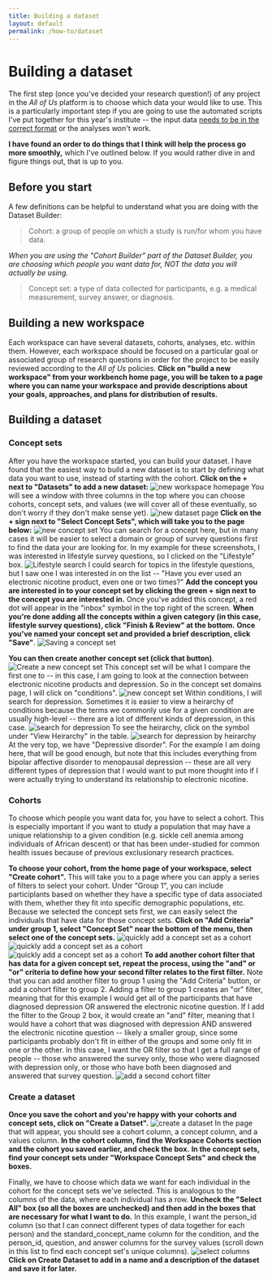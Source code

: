 ```yaml
---
title: Building a dataset
layout: default
permalink: /how-to/dataset
---
```

    
# Building a dataset
The first step (once you've decided your research question!) of any project in the *All of Us* platform is to choose which data your would like to use.
This is a particularly important step if you are going to use the automated scripts I've put together for this year's institute -- the input data [needs to be in the correct format](/AOU_R/datareqs) or the analyses won't work.

**I have found an order to do things that I think will help the process go more smoothly,** which I've outlined below. 
If you would rather dive in and figure things out, that is up to you.

## Before you start
A few definitions can be helpful to understand what you are doing with the Dataset Builder:

> Cohort: a group of people on which a study is run/for whom you have data.

*When you are using the "Cohort Builder" part of the Dataset Builder, you are choosing which people you want data for, NOT the data you will actually be using.*

> Concept set: a type of data collected for participants, e.g. a medical measurement, survey answer, or diagnosis.

## Building a new workspace
Each workspace can have several datasets, cohorts, analyses, etc. within them. 
However, each workspace should be focused on a particular goal or associated group of research questions in order for the project to be easily reviewed according to the *All of Us* policies.
**Click on "build a new workspace" from your workbench home page, you will be taken to a page where you can name your workspace and provide descriptions about your goals, approaches, and plans for distribution of results.**

## Building a dataset
### Concept sets
After you have the workspace started, you can build your dataset.
I have found that the easiest way to build a new dataset is to start by defining what data you want to use, instead of starting with the cohort.
**Click on the + next to "Datasets" to add a new dataset:**
![new workspace homepage](./assets/images/workspace1.png)
You will see a window with three columns in the top where you can choose cohorts, concept sets, and values (we will cover all of these eventually, so don't worry if they don't make sense yet).
![new dataset page](./assets/images/workspace3.png)
**Click on the + sign next to "Select Concept Sets", which will take you to the page below:**
![new concept set](./assets/images/workspace4.png)
You can search for a concept here, but in many cases it will be easier to select a domain or group of survey questions first to find the data your are looking for.
In my example for these screenshots, I was interested in lifestyle survey questions, so I clicked on the "Lifestyle" box.
![Lifestyle search](./assets/images/workspace5.png)
I could search for topics in the lifestyle questions, but I saw one I was interested in on the list -- "Have you ever used an electronic nicotine product, even one or two times?"
**Add the concept you are interested in to your concept set by clicking the green + sign next to the concept you are interested in.**
Once you've added this concept, a red dot will appear in the "inbox" symbol in the top right of the screen. 
**When you're done adding all the concepts within a given category (in this case, lifestyle survey questions), click "Finish & Review" at the bottom.**
**Once you've named your concept set and provided a brief description, click "Save"**.
![Saving a concept set](./assets/images/workspace6.png)

**You can then create another concept set (click that button)**.
![Create a new concept set](./assets/images/workspace7.png)
This concept set will be what I compare the first one to -- in this case, I am going to look at the connection between electronic nicotine products and depression.
So in the concept set domains page, I will click on "conditions".
![new concept set](./assets/images/workspace4b.png)
Within conditions, I will search for depression.
Sometimes it is easier to view a heirarchy of conditions because the terms we commonly use for a given condition are usually high-level -- there are a lot of different kinds of depression, in this case.
![search for depression](./assets/images/workspace8.png)
To see the heirarchy, click on the symbol under "View Heirarchy" in the table.
![search for depression by heirarchy](./assets/images/workspace9.png)
At the very top, we have "Depressive disorder". 
For the example I am doing here, that will be good enough, but note that this includes everything from bipolar affective disorder to menopausal depression -- these are all very different types of depression that I would want to put more thought into if I were actually trying to understand its relationship to electronic nicotine.

### Cohorts
To choose which people you want data for, you have to select a cohort.
This is especially important if you want to study a population that may have a unique relationship to a given condition (e.g. sickle cell anemia among individuals of African descent) or that has been under-studied for common health issues because of previous exclusionary research practices.

**To choose your cohort, from the home page of your workspace, select "Create cohort".**
This will take you to a page where you can apply a series of filters to select your cohort.
Under "Group 1", you can include participlants based on whether they have a specific type of data associated with them, whether they fit into specific demographic populations, etc.
Because we selected the concept sets first, we can easily select the individuals that have data for those concept sets.
**Click on "Add Criteria" under group 1, select "Concept Set" near the bottom of the menu, then select one of the concept sets.**
![quickly add a concept set as a cohort](./assets/images/workspace10.png)
![quickly add a concept set as a cohort](./assets/images/workspace11.png)
![quickly add a concept set as a cohort](./assets/images/workspace12.png)
**To add another cohort filter that has data for a given concept set, repeat the process, using the "and" or "or" criteria to define how your second filter relates to the first filter.**
Note that you can add another filter to group 1 using the "Add Criteria" button, or add a cohort filter to group 2.
Adding a filter to group 1 creates an "or" filter, meaning that for this example I would get all of the participants that have diagnosed depression OR answered the electronic nicotine question. 
If I add the filter to the Group 2 box, it would create an "and" filter, meaning that I would have a cohort that was diagnosed with depression AND answered the electronic nicotine question -- likely a smaller group, since some participants probably don't fit in either of the groups and some only fit in one or the other.
In this case, I want the OR filter so that I get a full range of people -- those who answered the survey only, those who were diagnosed with depression only, or those who have both been diagnosed and answered that survey question.
![add a second cohort filter](./assets/images/workspace13.png)

### Create a dataset
**Once you save the cohort and you're happy with your cohorts and concept sets, click on "Create a Datset".**
![create a dataset](./assets/images/workspace14.png)
In the page that will appear, you should see a cohort column, a concept column, and a values column.
**In the cohort column, find the Workspace Cohorts section and the cohort you saved earlier, and check the box.**
**In the concept sets, find your concept sets under "Workspace Concept Sets" and check the boxes.**

Finally, we have to choose which data we want for each individual in the cohort for the concept sets we've selected. 
This is analogous to the columns of the data, where each individual has a row.
**Uncheck the "Select All" box (so all the boxes are unchecked) and then add in the boxes that are necessary for what I want to do.**
In this example, I want the person_id column (so that I can connect different types of data together for each person) and the standard_concept_name column for the condition, and the person_id, question, and answer columns for the survey values (scroll down in this list to find each concept set's unique columns).
![select columns](./assets/images/workspace15.png)
**Click on Create Dataset to add in a name and a description of the dataset and save it for later.**

